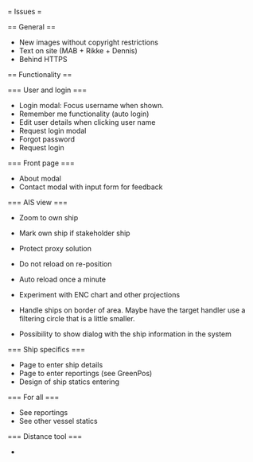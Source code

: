 = Issues =

== General ==

* New images without copyright restrictions
* Text on site (MAB + Rikke + Dennis)
* Behind HTTPS

== Functionality ==

=== User and login ===

* Login modal: Focus username when shown.
* Remember me functionality (auto login)
* Edit user details when clicking user name
* Request login modal
* Forgot password
* Request login

=== Front page ===

* About modal
* Contact modal with input form for feedback

=== AIS view ===

* Zoom to own ship
* Mark own ship if stakeholder ship

* Protect proxy solution

* Do not reload on re-position
* Auto reload once a minute
* Experiment with ENC chart and other projections

* Handle ships on border of area. Maybe have the target handler
  use a filtering circle that is a little smaller.

* Possibility to show dialog with the ship information in the system
  
=== Ship specifics ===

* Page to enter ship details
* Page to enter reportings (see GreenPos)
* Design of ship statics entering 

=== For all ===

* See reportings
* See other vessel statics

=== Distance tool ===

*


